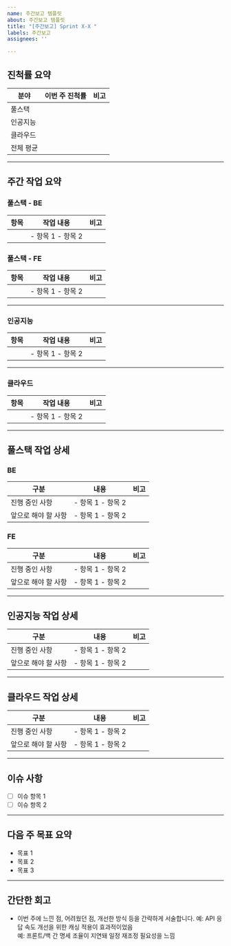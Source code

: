 ```yaml
---
name: 주간보고 템플릿
about: 주간보고 템플릿
title: "[주간보고] Sprint X-X "
labels: 주간보고
assignees: ''

---
```


## 진척률 요약  
| 분야     | 이번 주 진척률 | 비고 |
|----------|----------------|------|
| 풀스택   |                |      |
| 인공지능 |                |      |
| 클라우드 |                |      |
| 전체 평균 |               |      |

---

## 주간 작업 요약

### 풀스택 - BE
| 항목 | 작업 내용 | 비고 |
|------|-----------|------|
|      | - 항목 1  - 항목 2 |      |

### 풀스택 - FE
| 항목 | 작업 내용 | 비고 |
|------|-----------|------|
|      | - 항목 1  - 항목 2 |      |

---

### 인공지능
| 항목 | 작업 내용 | 비고 |
|------|-----------|------|
|      | - 항목 1  - 항목 2 |      |

---

### 클라우드
| 항목 | 작업 내용 | 비고 |
|------|-----------|------|
|      | - 항목 1  - 항목 2 |      |

---

## 풀스택 작업 상세

### BE
| 구분               | 내용        | 비고 |
|--------------------|-------------|------|
| 진행 중인 사항       | - 항목 1  - 항목 2 |      |
| 앞으로 해야 할 사항   | - 항목 1  - 항목 2 |      |

### FE
| 구분               | 내용        | 비고 |
|--------------------|-------------|------|
| 진행 중인 사항       | - 항목 1  - 항목 2 |      |
| 앞으로 해야 할 사항   | - 항목 1  - 항목 2 |      |

---

## 인공지능 작업 상세
| 구분               | 내용        | 비고 |
|--------------------|-------------|------|
| 진행 중인 사항       | - 항목 1  - 항목 2 |      |
| 앞으로 해야 할 사항   | - 항목 1  - 항목 2 |      |

---

## 클라우드 작업 상세
| 구분               | 내용        | 비고 |
|--------------------|-------------|------|
| 진행 중인 사항       | - 항목 1  - 항목 2 |      |
| 앞으로 해야 할 사항   | - 항목 1  - 항목 2 |      |

---

## 이슈 사항
- [ ] 이슈 항목 1
- [ ] 이슈 항목 2

---

## 다음 주 목표 요약
- 목표 1
- 목표 2
- 목표 3

---

## 간단한 회고
- 이번 주에 느낀 점, 어려웠던 점, 개선한 방식 등을 간략하게 서술합니다.
  예: API 응답 속도 개선을 위한 캐싱 적용이 효과적이었음  
  예: 프론트/백 간 명세 조율이 지연돼 일정 재조정 필요성을 느낌
